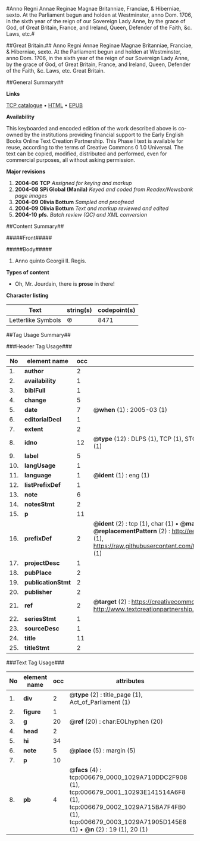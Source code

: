 #Anno Regni Annae Reginae Magnae Britanniae, Franciae, & Hiberniae, sexto. At the Parliament begun and holden at Westminster, anno Dom. 1706, in the sixth year of the reign of our Sovereign Lady Anne, by the grace of God, of Great Britain, France, and Ireland, Queen, Defender of the Faith, &c. Laws, etc.#

##Great Britain.##
Anno Regni Annae Reginae Magnae Britanniae, Franciae, & Hiberniae, sexto. At the Parliament begun and holden at Westminster, anno Dom. 1706, in the sixth year of the reign of our Sovereign Lady Anne, by the grace of God, of Great Britain, France, and Ireland, Queen, Defender of the Faith, &c.
Laws, etc.
Great Britain.

##General Summary##

**Links**

[TCP catalogue](http://www.ota.ox.ac.uk/tcp/)  • 
[HTML](http://tei.it.ox.ac.uk/tcp/Texts-HTML/free/N05/N05284.html)  • 
[EPUB](http://tei.it.ox.ac.uk/tcp/Texts-EPUB/free/N05/N05284.epub)

**Availability**

This keyboarded and encoded edition of the
	       work described above is co-owned by the institutions
	       providing financial support to the Early English Books
	       Online Text Creation Partnership. This Phase I text is
	       available for reuse, according to the terms of Creative
	       Commons 0 1.0 Universal. The text can be copied,
	       modified, distributed and performed, even for
	       commercial purposes, all without asking permission.

**Major revisions**

1. __2004-06__ __TCP__ *Assigned for keying and markup*
1. __2004-08__ __SPi Global (Manila)__ *Keyed and coded from Readex/Newsbank page images*
1. __2004-09__ __Olivia Bottum__ *Sampled and proofread*
1. __2004-09__ __Olivia Bottum__ *Text and markup reviewed and edited*
1. __2004-10__ __pfs.__ *Batch review (QC) and XML conversion*

##Content Summary##

#####Front#####

#####Body#####

1. Anno quinto Georgii II. Regis.

**Types of content**

  * Oh, Mr. Jourdain, there is **prose** in there!

**Character listing**


|Text|string(s)|codepoint(s)|
|---|---|---|
|Letterlike Symbols|℗|8471|

##Tag Usage Summary##

###Header Tag Usage###

|No|element name|occ|attributes|
|---|---|---|---|
|1.|__author__|2||
|2.|__availability__|1||
|3.|__biblFull__|1||
|4.|__change__|5||
|5.|__date__|7| @__when__ (1) : 2005-03 (1)|
|6.|__editorialDecl__|1||
|7.|__extent__|2||
|8.|__idno__|12| @__type__ (12) : DLPS (1), TCP (1), STC (7), NOTIS (1), IMAGE-SET (1), EVANS-CITATION (1)|
|9.|__label__|5||
|10.|__langUsage__|1||
|11.|__language__|1| @__ident__ (1) : eng (1)|
|12.|__listPrefixDef__|1||
|13.|__note__|6||
|14.|__notesStmt__|2||
|15.|__p__|11||
|16.|__prefixDef__|2| @__ident__ (2) : tcp (1), char (1)  •  @__matchPattern__ (2) : ([0-9\-]+):([0-9IVX]+) (1), (.+) (1)  •  @__replacementPattern__ (2) : http://eebo.chadwyck.com/downloadtiff?vid=$1&page=$2 (1), https://raw.githubusercontent.com/textcreationpartnership/Texts/master/tcpchars.xml#$1 (1)|
|17.|__projectDesc__|1||
|18.|__pubPlace__|2||
|19.|__publicationStmt__|2||
|20.|__publisher__|2||
|21.|__ref__|2| @__target__ (2) : https://creativecommons.org/publicdomain/zero/1.0/ (1), http://www.textcreationpartnership.org/docs/. (1)|
|22.|__seriesStmt__|1||
|23.|__sourceDesc__|1||
|24.|__title__|11||
|25.|__titleStmt__|2||


###Text Tag Usage###

|No|element name|occ|attributes|
|---|---|---|---|
|1.|__div__|2| @__type__ (2) : title_page (1), Act_of_Parliament (1)|
|2.|__figure__|1||
|3.|__g__|20| @__ref__ (20) : char:EOLhyphen (20)|
|4.|__head__|2||
|5.|__hi__|34||
|6.|__note__|5| @__place__ (5) : margin (5)|
|7.|__p__|10||
|8.|__pb__|4| @__facs__ (4) : tcp:006679_0000_1029A710DDC2F908 (1), tcp:006679_0001_10293E141514A6F8 (1), tcp:006679_0002_1029A715BA7F4FB0 (1), tcp:006679_0003_1029A71905D145E8 (1)  •  @__n__ (2) : 19 (1), 20 (1)|

